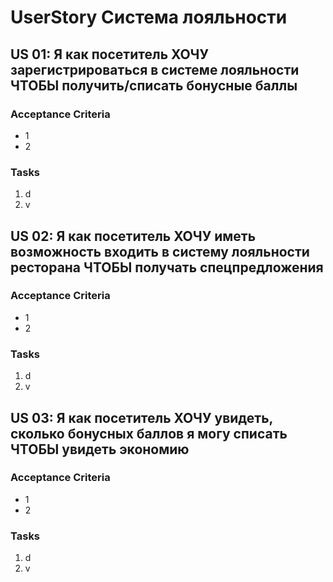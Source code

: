 # UserStory Система лояльности

## US 01: Я как посетитель ХОЧУ зарегистрироваться в системе лояльности ЧТОБЫ получить/списать бонусные баллы
### Acceptance Criteria 
- 1
- 2

### Tasks
1. d
2. v

## US 02: Я как посетитель ХОЧУ иметь возможность входить в систему лояльности ресторана ЧТОБЫ получать спецпредложения
### Acceptance Criteria 
- 1
- 2

### Tasks
1. d
2. v

## US 03: Я как посетитель ХОЧУ увидеть, сколько бонусных баллов я могу списать ЧТОБЫ увидеть экономию
### Acceptance Criteria 
- 1
- 2

### Tasks
1. d
2. v